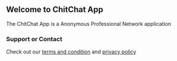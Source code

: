 ## Welcome to ChitChat App

The ChitChat App is a Anonymous Professional Network application

### Support or Contact

Check out our [terms and condition](https://github.com/shrimpy/chitchat-company/blob/master/policy/Terms-And-Conditions.md) and [privacy policy](https://github.com/shrimpy/chitchat-company/blob/master/policy/Privacy-Policy.md)

